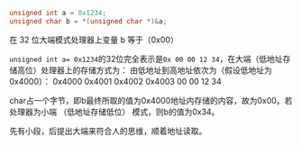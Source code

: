 ```cpp
unsigned int a = 0x1234;
unsigned char b = *(unsigned char *)&a; 
```
在 32 位大端模式处理器上变量 b 等于（0x00）

`unsigned int a= 0x1234`的32位完全表示是`0x 00 00 12 34`，在大端（低地址存储高位）处理器上的存储方式为：
由低地址到高地址依次为（假设低地址为0x4000）：
0x4000  0x4001  0x4002  0x4003
00      00      12      34

char占一个字节，即b最终所取的值为0x4000地址内存储的内容，故为0x00。若处理器为小端 （低地址存储低位） 模式，则b的值为0x34。



先有小段，后提出大端来符合人的思维，顺着地址读取。